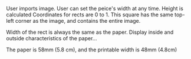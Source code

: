 User imports image. 
User can set the peice's width at any time. Height is calculated
Coordinates for rects are 0 to 1. This square has the same top-left corner as the image, and contains the entire image.

Width of the rect is always the same as the paper.
Display inside and outside characteristics of the paper...

The paper is 58mm (5.8 cm), and the printable width is 48mm (4.8cm)
